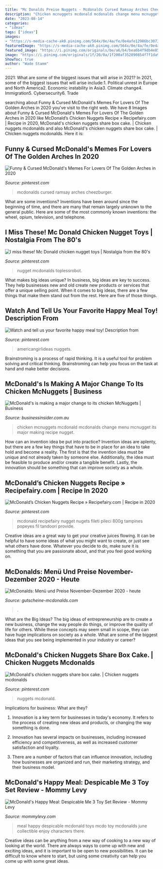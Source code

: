 ```yaml
---
title: "Mc Donalds Preise Nuggets - Mcdonalds Cursed Ramsay Arches Cheezburger"
description: "Chicken mcnuggets mcdonald mcdonalds change menu mcnugget its major making recipe nugget"
date: "2023-08-14"
categories:
- "ideas"
tags: ["ideas"]
images:
- "https://s-media-cache-ak0.pinimg.com/564x/0e/4a/fe/0e4afe12986bc3073fdf72af892586a6.jpg"
featuredImage: "https://s-media-cache-ak0.pinimg.com/564x/0e/4a/fe/0e4afe12986bc3073fdf72af892586a6.jpg"
featured_image: "https://i.pinimg.com/originals/be/a6/b4/bea6b4f9db4e85042b86b205e528af98.jpg"
image: "https://i.pinimg.com/originals/1f/20/0a/1f200af352890854f7f1da914b10f702.jpg"
ShowToc: true
author: "Wade Stamm"
---
```



2021: What are some of the biggest issues that will arise in 2021?
In 2021, some of the biggest issues that will arise include:1. Political unrest in Europe and North America2. Economic instability in Asia3. Climate change4. Immigration5. Cybersecurity6. Trade
	

		
searching about Funny &amp; Cursed McDonald&#039;s Memes For Lovers Of The Golden Arches in 2020 you've visit to the right web. We have 8 Images about Funny &amp; Cursed McDonald&#039;s Memes For Lovers Of The Golden Arches in 2020 like McDonald’s Chicken Nuggets Recipe » Recipefairy.com | Recipe in 2020, McDonald&#039;s chicken nuggets share box cake. | Chicken nuggets mcdonalds and also McDonald&#039;s chicken nuggets share box cake. | Chicken nuggets mcdonalds. Here it is:
		
    
## Funny &amp; Cursed McDonald&#039;s Memes For Lovers Of The Golden Arches In 2020

<img loading=lazy src="https://i.pinimg.com/originals/9d/96/86/9d9686cd1adb143124bea695a7ec42a1.jpg" onerror="this.onerror=null;this.src='https://tse2.mm.bing.net/th?id=OIP.Vs0KsuSVtzC8v1PtH1w1oAHaOm&amp;pid=15.1';" alt="Funny &amp; Cursed McDonald&#039;s Memes For Lovers Of The Golden Arches in 2020">

_Source: pinterest.com_

>mcdonalds cursed ramsay arches cheezburger. 

	

What are some inventions?
Inventions have been around since the beginning of time, and there are many that remain largely unknown to the general public. Here are some of the most commonly known inventions: the wheel, opium, television, and telephone.

    
## I Miss These! Mc Donald Chicken Nugget Toys | Nostalgia From The 80&#039;s

<img loading=lazy src="https://s-media-cache-ak0.pinimg.com/564x/0e/4a/fe/0e4afe12986bc3073fdf72af892586a6.jpg" onerror="this.onerror=null;this.src='https://tse4.mm.bing.net/th?id=OIP.x7IdX3LrjQSFt2LpzN7CcQAAAA&amp;pid=15.1';" alt="I miss these! Mc Donald chicken nugget toys | Nostalgia from the 80&#039;s">

_Source: pinterest.com_

>nugget mcdonalds toplessrobot. 

	

What makes big ideas unique?
In business, big ideas are key to success. They help businesses new and old create new products or services that offer a unique selling point. When it comes to big ideas, there are a few things that make them stand out from the rest. Here are five of those things.

    
## Watch And Tell Us Your Favorite Happy Meal Toy! Description From

<img loading=lazy src="https://i.pinimg.com/originals/1f/20/0a/1f200af352890854f7f1da914b10f702.jpg" onerror="this.onerror=null;this.src='https://tse1.mm.bing.net/th?id=OIP.CAovKb1dFBEcEC7qa-2mEgHaJf&amp;pid=15.1';" alt="Watch and tell us your favorite happy meal toy! Description from">

_Source: pinterest.com_

>americangirlideas nuggets. 

	

Brainstroming is a process of rapid thinking. It is a useful tool for problem solving and critical thinking. Brainstroming can help you focus on the task at hand and make better decisions.

    
## McDonald&#039;s Is Making A Major Change To Its Chicken McNuggets | Business

<img loading=lazy src="https://static.businessinsider.com/image/5720c76252bcd05b008bf3d0/image.jpg" onerror="this.onerror=null;this.src='https://tse2.mm.bing.net/th?id=OIP.HSmZQz6_EksYb9piwLJ7qQHaFj&amp;pid=15.1';" alt="McDonald&#039;s is making a major change to its chicken McNuggets | Business">

_Source: businessinsider.com.au_

>chicken mcnuggets mcdonald mcdonalds change menu mcnugget its major making recipe nugget. 

	

How can an invention idea be put into practice?
Invention ideas are aplenty, but there are a few key things that have to be in place for an idea to take hold and become a reality. The first is that the invention idea must be unique and not already taken by someone else. Additionally, the idea must be feasible to produce and/or create a tangible benefit. Lastly, the innovation should be something that can improve society as a whole.

    
## McDonald’s Chicken Nuggets Recipe » Recipefairy.com | Recipe In 2020

<img loading=lazy src="https://i.pinimg.com/originals/4f/3c/b5/4f3cb554b8a8aa3e8d355afb58b7faf1.jpg" onerror="this.onerror=null;this.src='https://tse3.mm.bing.net/th?id=OIP.CR7Ji6_u9o3A0KFSCz3vmQHaE6&amp;pid=15.1';" alt="McDonald’s Chicken Nuggets Recipe » Recipefairy.com | Recipe in 2020">

_Source: pinterest.com_

>mcdonald recipefairy nugget nugets fileti pileci 800g tampines popeyes fil tandoori provide. 

	

Creative ideas are a great way to get your creative juices flowing. It can be helpful to have some ideas of what you might want to create, or just see what others have done. Whatever you decide to do, make sure it is something that you are passionate about, and that you feel good working on.

    
## McDonalds: Menü Und Preise November-Dezember 2020 - Heute

<img loading=lazy src="http://gutscheine-mcdonalds.com/wp-content/uploads/2017/04/mcsundae_mit_schokosauce_foto.png" onerror="this.onerror=null;this.src='https://tse1.mm.bing.net/th?id=OIP.iJ7eMnMCgZAFxN02pbNESAAAAA&amp;pid=15.1';" alt="McDonalds: Menü und Preise November-Dezember 2020 - heute">

_Source: gutscheine-mcdonalds.com_

>. 

	

What are the Big Ideas?
The big ideas of entrepreneurship are to create a new business, change the way people do things, or improve the quality of life for others. While these concepts may seem small in scope, they can have huge implications on society as a whole. What are some of the biggest ideas that you see being implemented in your industry or career?

    
## McDonald&#039;s Chicken Nuggets Share Box Cake. | Chicken Nuggets Mcdonalds

<img loading=lazy src="https://i.pinimg.com/originals/be/a6/b4/bea6b4f9db4e85042b86b205e528af98.jpg" onerror="this.onerror=null;this.src='https://tse2.mm.bing.net/th?id=OIP._WNOHFs-7IMCqOwrwc-XiAHaNK&amp;pid=15.1';" alt="McDonald&#039;s chicken nuggets share box cake. | Chicken nuggets mcdonalds">

_Source: pinterest.com_

>nuggets mcdonald. 

	

Implications for business: What are they?
1. Innovation is a key term for businesses in today's economy. It refers to the process of creating new ideas and products, or changing the way something is done.
2. Innovation has several impacts on businesses, including increased efficiency and competitiveness, as well as increased customer satisfaction and loyalty.

3. There are a number of factors that can influence innovation, including how businesses are organized and run, their marketing strategy, and their business model.

    
## McDonald&#039;s Happy Meal: Despicable Me 3 Toy Set Review - Mommy Levy

<img loading=lazy src="https://i2.wp.com/mommylevy.com/wp-content/uploads/2017/05/Mcdo-DespicableMe3.jpg?resize=1000%2C563" onerror="this.onerror=null;this.src='https://tse1.mm.bing.net/th?id=OIP.z420dZUDsajaLQArRZl4GQHaEK&amp;pid=15.1';" alt="McDonald&#039;s Happy Meal: Despicable Me 3 Toy Set Review - Mommy Levy">

_Source: mommylevy.com_

>meal happy despicable mcdonald toys mcdo toy mcdonalds june collectible enjoy characters there. 

	

Creative ideas can be anything from a new way of cooking to a new way of looking at the world. There are always ways to come up with new and exciting ideas, and it is important to be open to new possibilities. It can be difficult to know where to start, but using some creativity can help you come up with some great ideas.

